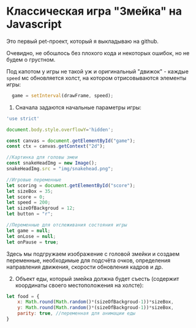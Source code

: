 # Классическая игра "Змейка" на Javascript
Это первый pet-проект, который я выкладываю на github.

Очевидно, не обошлось без плохого кода и некоторых ошибок, но не будем о грустном.

Под капотом у игры не такой уж и оригинальный "движок" - каждые `speed` мс обновляется холст, на котором отрисовываются элементы игры:

``` javascript
  game = setInterval(drawFrame, speed);
```
1. Сначала задаются начальные параметры игры:

``` javascript
'use strict'

document.body.style.overflowY='hidden';

const canvas = document.getElementById("game");
const ctx = canvas.getContext("2d");

//Картинка для головы змеи
const snakeHeadImg = new Image();
snakeHeadImg.src = "img/snakehead.png";

//Игровые переменные
let scoring = document.getElementById("score");
let sizeBox = 35;
let score = 0;
let speed = 200;
let sizeOfBackgroud = 12;
let button = "r";

//Переменные для отслеживания состояния игры
let game = null;
let onLose = null;
let onPause = true;
```
Здесь мы подгружаем изображение с головой змейки и создаем переменные, необходимые для подсчёта очков, определения направления движения, скорости обновления кадров и др.

2. Объект еды, который змейка должна будет съесть (содержит координаты своего местоположения на холсте):
``` javascript
let food = {
    x: Math.round(Math.random()*(sizeOfBackgroud-1))*sizeBox,
    y: Math.round(Math.random()*(sizeOfBackgroud-1))*sizeBox,
    parity: true, //переменная для анимации еды
}
```
